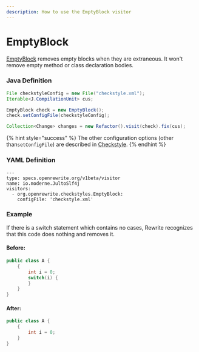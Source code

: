 ```yaml
---
description: How to use the EmptyBlock visitor
---
```


# EmptyBlock

[EmptyBlock](https://checkstyle.sourceforge.io/config_blocks.html#EmptyBlock) removes empty blocks when they are extraneous. It won't remove empty method or class declaration bodies.

### Java Definition 

```java
File checkstyleConfig = new File("checkstyle.xml");
Iterable<J.CompilationUnit> cus;

EmptyBlock check = new EmptyBlock();
check.setConfigFile(checkstyleConfig);

Collection<Change> changes = new Refactor().visit(check).fix(cus);
```

{% hint style="success" %}
The other configuration options \(other than`setConfigFile`\) are described in [Checkstyle](./#configuration-options).
{% endhint %}

### YAML Definition

```text
---
type: specs.openrewrite.org/v1beta/visitor
name: io.moderne.JultoSlf4j
visitors:
  - org.openrewrite.checkstyles.EmptyBlock:
    configFile: 'checkstyle.xml'
```

### Example

If there is a switch statement which contains no cases, Rewrite recognizes that this code does nothing and removes it.

#### Before:

```java
public class A {
    {
        int i = 0;
        switch(i) {
        }
    }
}
```

#### After:

```java
public class A {
    {
        int i = 0;
    }
}
```

